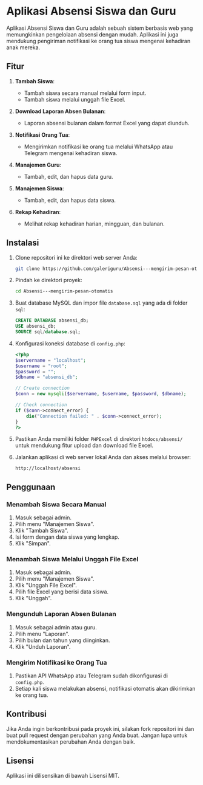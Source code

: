 # Aplikasi Absensi Siswa dan Guru

Aplikasi Absensi Siswa dan Guru adalah sebuah sistem berbasis web yang memungkinkan pengelolaan absensi dengan mudah. Aplikasi ini juga mendukung pengiriman notifikasi ke orang tua siswa mengenai kehadiran anak mereka.

## Fitur

1. **Tambah Siswa**:
   - Tambah siswa secara manual melalui form input.
   - Tambah siswa melalui unggah file Excel.

2. **Download Laporan Absen Bulanan**:
   - Laporan absensi bulanan dalam format Excel yang dapat diunduh.

3. **Notifikasi Orang Tua**:
   - Mengirimkan notifikasi ke orang tua melalui WhatsApp atau Telegram mengenai kehadiran siswa.

4. **Manajemen Guru**:
   - Tambah, edit, dan hapus data guru.

5. **Manajemen Siswa**:
   - Tambah, edit, dan hapus data siswa.

6. **Rekap Kehadiran**:
   - Melihat rekap kehadiran harian, mingguan, dan bulanan.

## Instalasi

1. Clone repositori ini ke direktori web server Anda:
    ```bash
    git clone https://github.com/galeriguru/Absensi---mengirim-pesan-otomatis.git
    ```

2. Pindah ke direktori proyek:
    ```bash
    cd Absensi---mengirim-pesan-otomatis
    ```

3. Buat database MySQL dan impor file `database.sql` yang ada di folder `sql`:
    ```sql
    CREATE DATABASE absensi_db;
    USE absensi_db;
    SOURCE sql/database.sql;
    ```

4. Konfigurasi koneksi database di `config.php`:
    ```php
    <?php
    $servername = "localhost";
    $username = "root";
    $password = "";
    $dbname = "absensi_db";

    // Create connection
    $conn = new mysqli($servername, $username, $password, $dbname);

    // Check connection
    if ($conn->connect_error) {
        die("Connection failed: " . $conn->connect_error);
    }
    ?>
    ```

5. Pastikan Anda memiliki folder `PHPExcel` di direktori `htdocs/absensi/` untuk mendukung fitur upload dan download file Excel.

6. Jalankan aplikasi di web server lokal Anda dan akses melalui browser:
    ```
    http://localhost/absensi
    ```

## Penggunaan

### Menambah Siswa Secara Manual

1. Masuk sebagai admin.
2. Pilih menu "Manajemen Siswa".
3. Klik "Tambah Siswa".
4. Isi form dengan data siswa yang lengkap.
5. Klik "Simpan".

### Menambah Siswa Melalui Unggah File Excel

1. Masuk sebagai admin.
2. Pilih menu "Manajemen Siswa".
3. Klik "Unggah File Excel".
4. Pilih file Excel yang berisi data siswa.
5. Klik "Unggah".

### Mengunduh Laporan Absen Bulanan

1. Masuk sebagai admin atau guru.
2. Pilih menu "Laporan".
3. Pilih bulan dan tahun yang diinginkan.
4. Klik "Unduh Laporan".

### Mengirim Notifikasi ke Orang Tua

1. Pastikan API WhatsApp atau Telegram sudah dikonfigurasi di `config.php`.
2. Setiap kali siswa melakukan absensi, notifikasi otomatis akan dikirimkan ke orang tua.

## Kontribusi

Jika Anda ingin berkontribusi pada proyek ini, silakan fork repositori ini dan buat pull request dengan perubahan yang Anda buat. Jangan lupa untuk mendokumentasikan perubahan Anda dengan baik.

## Lisensi

Aplikasi ini dilisensikan di bawah Lisensi MIT.

